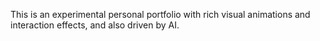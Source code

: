 This is an experimental personal portfolio with rich visual animations and interaction effects, and also driven by AI.
